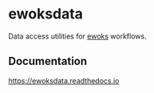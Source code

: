 # ewoksdata

Data access utilities for [ewoks](https://ewoks.readthedocs.io/) workflows.

## Documentation

https://ewoksdata.readthedocs.io
